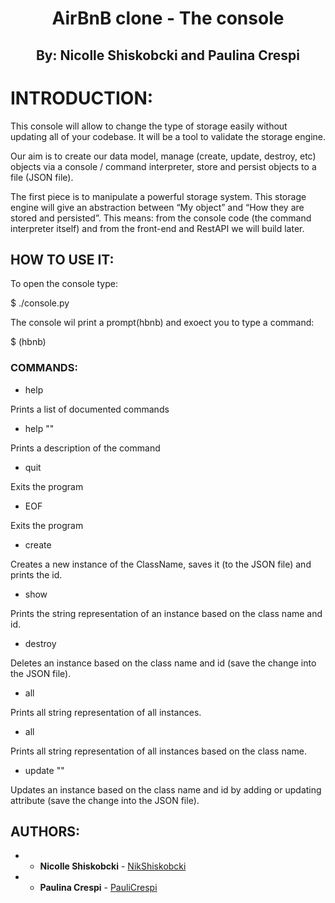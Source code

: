 <h1 align="center">
AirBnB clone - The console
</h1>

<h2 align="center">
By: Nicolle Shiskobcki and Paulina Crespi
</h2>

# INTRODUCTION:

This console will allow to change the type of storage easily without updating all of your codebase. It will be a tool to validate the storage engine.

Our aim is to create our data model, manage (create, update, destroy, etc) objects via a console / command interpreter, store and persist objects to a file (JSON file).

The first piece is to manipulate a powerful storage system. This storage engine will give an abstraction between “My object” and “How they are stored and persisted”. 
This means: from the console code (the command interpreter itself) and from the front-end and RestAPI we will build later.

## HOW TO USE IT:

To open the console type:

$ ./console.py

The console wil print a prompt(hbnb) and exoect you to type a command:

$ (hbnb) 

### COMMANDS:

- help

Prints a list of documented commands

- help "<command>"

Prints a description of the command

- quit

Exits the program

- EOF

Exits the program

- create <ClassName>

Creates a new instance of the ClassName, saves it (to the JSON file) and prints the id.

- show <ClassName> <id>

Prints the string representation of an instance based on the class name and id.

- destroy <ClassName> <id>

Deletes an instance based on the class name and id (save the change into the JSON file).

- all 

Prints all string representation of all instances.

- all <ClassName>

Prints all string representation of all instances based on the class name.

- update <class name> <id> <attribute name> "<attribute value>"

Updates an instance based on the class name and id by adding or updating attribute (save the change into the JSON file).

## AUTHORS:

- * **Nicolle Shiskobcki** - [NikShiskobcki](https://github.com/NikShiskobcki)
- * **Paulina Crespi** - [PauliCrespi](https://github.com/PauliCrespi)
